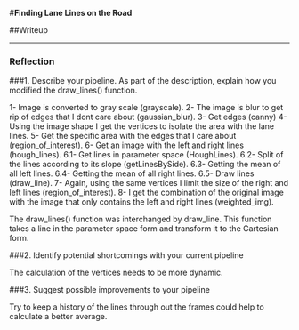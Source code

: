 #**Finding Lane Lines on the Road** 

##Writeup

---

### Reflection

###1. Describe your pipeline. As part of the description, explain how you modified the draw_lines() function.

1- Image is converted to gray scale (grayscale).
2- The image is blur to get rip of edges that I dont care about (gaussian_blur).
3- Get edges (canny)
4- Using the image shape I get the vertices to isolate the area with the lane lines.
5- Get the specific area with the edges that I care about (region_of_interest).
6- Get an image with the left and right lines (hough_lines).
    6.1- Get lines in parameter space (HoughLines).
    6.2- Split of the lines according to its slope (getLinesBySide).
    6.3- Getting the mean of all left lines.
    6.4- Getting the mean of all right lines.
    6.5- Draw lines (draw_line).
7- Again, using the same vertices I limit the size of the right and left lines (region_of_interest).
8- I get the combination of the original image with the image that only contains the left and right lines (weighted_img).

The draw_lines() function was interchanged by draw_line. This function takes a line in the parameter space form and transform it to the Cartesian form.

###2. Identify potential shortcomings with your current pipeline


The calculation of the vertices needs to be more dynamic. 


###3. Suggest possible improvements to your pipeline

Try to keep a history of the lines through out the frames could help to calculate a better average.